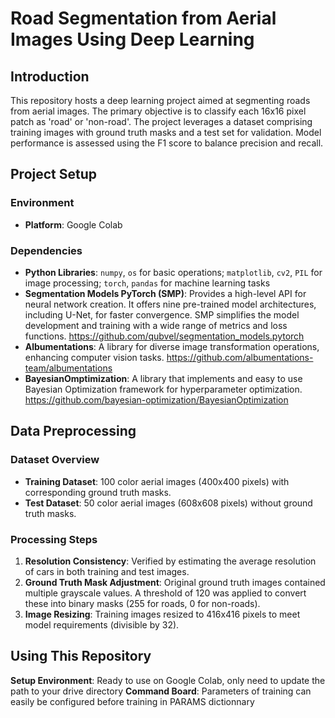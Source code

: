 # Road Segmentation from Aerial Images Using Deep Learning

## Introduction

This repository hosts a deep learning project aimed at segmenting roads from aerial images. The primary objective is to classify each 16x16 pixel patch as 'road' or 'non-road'. The project leverages a dataset comprising training images with ground truth masks and a test set for validation. Model performance is assessed using the F1 score to balance precision and recall.

## Project Setup

### Environment

- **Platform**: Google Colab

### Dependencies

- **Python Libraries**: `numpy`, `os` for basic operations; `matplotlib`, `cv2`, `PIL` for image processing; `torch`, `pandas` for machine learning tasks
- **Segmentation Models PyTorch (SMP)**: Provides a high-level API for neural network creation. It offers nine pre-trained model architectures, including U-Net, for faster convergence. SMP simplifies the model development and training with a wide range of metrics and loss functions.
https://github.com/qubvel/segmentation_models.pytorch
- **Albumentations**: A library for diverse image transformation operations, enhancing computer vision tasks.
https://github.com/albumentations-team/albumentations
- **BayesianOmptimization**: A library that implements and easy to use Bayesian Optimization framework for hyperparameter optimization. https://github.com/bayesian-optimization/BayesianOptimization

## Data Preprocessing

### Dataset Overview

- **Training Dataset**: 100 color aerial images (400x400 pixels) with corresponding ground truth masks.
- **Test Dataset**: 50 color aerial images (608x608 pixels) without ground truth masks. 

### Processing Steps

1. **Resolution Consistency**: Verified by estimating the average resolution of cars in both training and test images.
2. **Ground Truth Mask Adjustment**: Original ground truth images contained multiple grayscale values. A threshold of 120 was applied to convert these into binary masks (255 for roads, 0 for non-roads).
3. **Image Resizing**: Training images resized to 416x416 pixels to meet model requirements (divisible by 32).

## Using This Repository

**Setup Environment**: Ready to use on Google Colab, only need to update the path to your drive directory
**Command Board**: Parameters of training can easily be configured before training in PARAMS dictionnary



